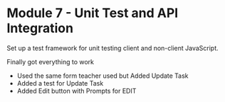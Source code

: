 # Module 7 - Unit Test and API Integration

Set up a test framework for unit testing client and non-client JavaScript.

Finally got everything to work
- Used the same form teacher used but Added Update Task
- Added a test for Update Task
- Added Edit button with Prompts for EDIT




